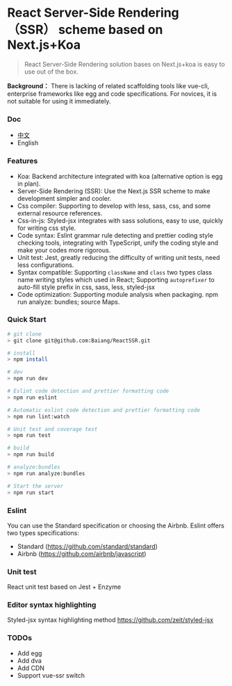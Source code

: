 # React Server-Side Rendering（SSR） scheme based on Next.js+Koa
> React Server-Side Rendering solution bases on Next.js+koa is easy to use out of the box.

**Background：** There is lacking of related scaffolding tools like vue-cli, enterprise frameworks like egg and code specifications. For novices, it is not suitable for using it immediately.

### Doc
- [中文](https://github.com/Baiang/ReactSSR/blob/master/en.md)
- English

### Features
- Koa: Backend architecture integrated with koa (alternative option is egg in plan).
- Server-Side Rendering (SSR): Use the Next.js SSR scheme to make development simpler and cooler.
- Css compiler: Supporting to develop with less, sass, css, and some external resource references.
- Css-in-js: Styled-jsx integrates with sass solutions, easy to use, quickly for writing css style.
- Code syntax: Eslint grammar rule detecting and prettier coding style checking tools, integrating with TypeScript, unify the coding style and make your codes more rigorous.
- Unit test: Jest, greatly reducing the difficulty of writing unit tests, need less configurations.
- Syntax compatible: Supporting `className` and `class` two types class name writing styles which used in React; Supporting `autoprefixer` to auto-fill style prefix in css, sass, less, styled-jsx 
- Code optimization: Supporting module analysis when packaging. npm run analyze: bundles; source Maps.

### Quick Start

```bash
# git clone
> git clone git@github.com:Baiang/ReactSSR.git

# install
> npm install

# dev
> npm run dev

# Eslint code detection and prettier formatting code
> npm run eslint

# Automatic eslint code detection and prettier formatting code
> npm run lint:watch

# Unit test and coverage test
> npm run test

# build
> npm run build

# analyze:bundles
> npm run analyze:bundles

# Start the server
> npm run start
```


### Eslint
You can use the Standard specification or choosing the Airbnb. Eslint offers two types specifications:
- Standard (https://github.com/standard/standard)
- Airbnb (https://github.com/airbnb/javascript)

### Unit test
React unit test based on Jest + Enzyme

### Editor syntax highlighting
Styled-jsx syntax highlighting method https://github.com/zeit/styled-jsx

### TODOs
- Add egg
- Add dva
- Add CDN
- Support vue-ssr switch
